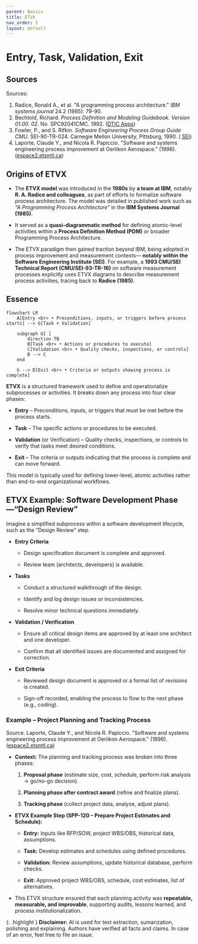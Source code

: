```yaml
---
parent: Basics
title: ETVX
nav_order: 5
layout: default
---
```


# Entry, Task, Validation, Exit


## Sources

Sources:
1. Radice, Ronald A., et al. "A programming process architecture." _IBM systems journal_ 24.2 (1985): 79-90.
2. Bechtold, Richard. _Process Definition and Modeling Guidebook. Version 01.00. 02_. No. SPC92041CMC. 1992. ([DTIC Apps](https://apps.dtic.mil/sti/tr/pdf/ADA258967.pdf?utm_source=chatgpt.com))
3. Fowler, P., and S. Rifkin. _Software Engineering Process Group Guide CMU_. SEI-90-TR-024. Carnegie Mellon University, Pittsburg, 1990. ( [SEI](https://www.sei.cmu.edu/documents/1014/1990_005_001_15881.pdf?utm_source=chatgpt.com))
4. Laporte, Claude Y., and Nicola R. Papiccio. "Software and systems engineering process improvement at Oerlikon Aerospace." (1996). ([espace2.etsmtl.ca](https://espace2.etsmtl.ca/id/eprint/14241/1/Software-and-Systems-Engineering-Process-Improvement-at-Oerlikon-Aerospace.pdf?utm_source=chatgpt.com))

## Origins of ETVX

- The **ETVX model** was introduced in the **1980s** by **a team at IBM**, notably **R. A. Radice and colleagues**, as part of efforts to formalize software process architecture. The model was detailed in published work such as _“A Programming Process Architecture”_ in the **IBM Systems Journal (1985)**.
    
- It served as a **quasi-diagrammatic method** for defining atomic-level activities within a **Process Definition Method (PDM)** or broader Programming Process Architecture.
    
- The ETVX paradigm then gained traction beyond IBM, being adopted in process improvement and measurement contexts— **notably within the Software Engineering Institute (SEI)**. For example, a **1993 CMU/SEI Technical Report (CMU/SEI-93-TR-16)** on software measurement processes explicitly uses ETVX diagrams to describe measurement process activities, tracing back to **Radice (1985)**.


## Essence

```mermaid
flowchart LR
    A[Entry <br> • Preconditions, inputs, or triggers before process starts] --> G[Task + Validation]

    subgraph G[ ]
        direction TB
        B[Task <br> • Actions or procedures to execute]
        C[Validation <br> • Quality checks, inspections, or controls]
        B --> C
    end

    G --> D[Exit <br> • Criteria or outputs showing process is complete]

```

**ETVX** is a structured framework used to define and operationalize subprocesses or activities. It breaks down any process into four clear phases:

- **Entry** – Preconditions, inputs, or triggers that must be met before the process starts.
    
- **Task** – The specific actions or procedures to be executed.
    
- **Validation** (or Verification) – Quality checks, inspections, or controls to verify that tasks meet desired conditions.
    
- **Exit** – The criteria or outputs indicating that the process is complete and can move forward.
    

This model is typically used for defining lower-level, atomic activities rather than end-to-end organizational workflows.

## ETVX Example: Software Development Phase—“Design Review”

Imagine a simplified subprocess within a software development lifecycle, such as the “Design Review” step.

- **Entry Criteria**
    
    - Design specification document is complete and approved.
        
    - Review team (architects, developers) is available.
        
- **Tasks**
    
    - Conduct a structured walkthrough of the design.
        
    - Identify and log design issues or inconsistencies.
        
    - Resolve minor technical questions immediately.
        
- **Validation / Verification**
    
    - Ensure all critical design items are approved by at least one architect and one developer.
        
    - Confirm that all identified issues are documented and assigned for correction.
        
- **Exit Criteria**
    
    - Reviewed design document is approved or a formal list of revisions is created.
        
    - Sign-off recorded, enabling the process to flow to the next phase (e.g., coding).
        

### Example – Project Planning and Tracking Process

Source. Laporte, Claude Y., and Nicola R. Papiccio. "Software and systems engineering process improvement at Oerlikon Aerospace." (1996). ([espace2.etsmtl.ca](https://espace2.etsmtl.ca/id/eprint/14241/1/Software-and-Systems-Engineering-Process-Improvement-at-Oerlikon-Aerospace.pdf?utm_source=chatgpt.com))

- **Context:** The planning and tracking process was broken into three phases:
    
    1. **Proposal phase** (estimate size, cost, schedule, perform risk analysis → go/no-go decision).
        
    2. **Planning phase after contract award** (refine and finalize plans).
        
    3. **Tracking phase** (collect project data, analyze, adjust plans).
        
- **ETVX Example Step (SPP-120 – Prepare Project Estimates and Schedule):**
    
    - **Entry:** Inputs like RFP/SOW, project WBS/OBS, historical data, assumptions.
        
    - **Task:** Develop estimates and schedules using defined procedures.
        
    - **Validation:** Review assumptions, update historical database, perform checks.
        
    - **Exit:** Approved project WBS/OBS, schedule, cost estimates, list of alternatives.
        
- This ETVX structure ensured that each planning activity was **repeatable, measurable, and improvable**, supporting audits, lessons learned, and process institutionalization.

{: .highlight }
**Disclaimer:** AI is used for text extraction, sumarization, polishing and explaining. Authors have verified all facts and claims. In case of an error, feel free to file an issue.
